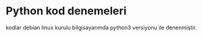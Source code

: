 # Python kod denemeleri

kodlar debian linux kurulu bilgisayarımda python3 versiyonu ile denenmiştir.
